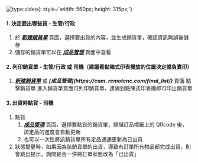 

![type:video](https://www.youtube.com/embed/deLDSZJ_-3Y){: style='width: 560px; height: 315px;'}

#### 1. 決定要出哪些貨 - 生管/行政

1. 於 **_[新建銷貨單](https://cam.remotenc.com/shipping_list/)_** 頁面，選擇要出貨的內容，並生成銷貨單，確認資訊無誤後儲存
2. 儲存的銷貨單可以在 **_[成品管理](https://cam.remotenc.com/final_list/)_** 頁面中查看

#### 2. 列印銷貨單 - 生管/行政 或 司機（建議看點陣式印表機放的位置決定誰負責印）

1. **_[新建銷貨單](https://cam.remotenc.com/shipping_list/)_** 或 **_[成品管理](https://cam.
remotenc.com/final_list/)_** 頁面 點擊銷貨單 進入銷貨單頁面可列印銷貨單，連線到點陣式印表機即可印出銷貨單

#### 3. 出貨時點貨 - 司機

1. 點貨
    1. **_[成品管理](https://cam.remotenc.com/final_list/)_** 頁面，選擇要點貨的銷貨單，掃描訂品標籤上的 QRcode 後，該定品的進度會自動更新
    2. 也可以一次性將該銷貨單所有定品通通更新為已出貨
2. 狀態變更時，如果因為該銷貨單的出貨，導致有訂單所有物品都完成出貨，則會跳出提示，詢問是否一併將訂單狀態改為「已出貨」
